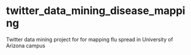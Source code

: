 # twitter_data_mining_disease_mapping
Twitter data mining project for for mapping flu spread in University of Arizona campus 
